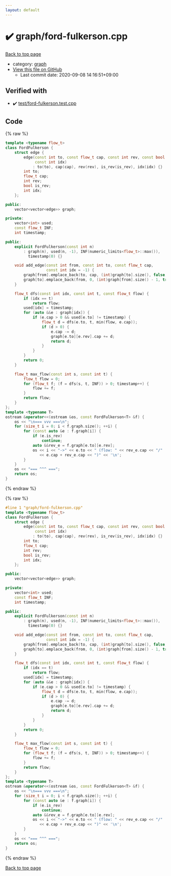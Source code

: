 ```yaml
---
layout: default
---
```


<!-- mathjax config similar to math.stackexchange -->
<script type="text/javascript" async
  src="https://cdnjs.cloudflare.com/ajax/libs/mathjax/2.7.5/MathJax.js?config=TeX-MML-AM_CHTML">
</script>
<script type="text/x-mathjax-config">
  MathJax.Hub.Config({
    TeX: { equationNumbers: { autoNumber: "AMS" }},
    tex2jax: {
      inlineMath: [ ['$','$'] ],
      processEscapes: true
    },
    "HTML-CSS": { matchFontHeight: false },
    displayAlign: "left",
    displayIndent: "2em"
  });
</script>

<script type="text/javascript" src="https://cdnjs.cloudflare.com/ajax/libs/jquery/3.4.1/jquery.min.js"></script>
<script src="https://cdn.jsdelivr.net/npm/jquery-balloon-js@1.1.2/jquery.balloon.min.js" integrity="sha256-ZEYs9VrgAeNuPvs15E39OsyOJaIkXEEt10fzxJ20+2I=" crossorigin="anonymous"></script>
<script type="text/javascript" src="../../assets/js/copy-button.js"></script>
<link rel="stylesheet" href="../../assets/css/copy-button.css" />


# :heavy_check_mark: graph/ford-fulkerson.cpp

<a href="../../index.html">Back to top page</a>

* category: <a href="../../index.html#f8b0b924ebd7046dbfa85a856e4682c8">graph</a>
* <a href="{{ site.github.repository_url }}/blob/master/graph/ford-fulkerson.cpp">View this file on GitHub</a>
    - Last commit date: 2020-09-08 14:16:51+09:00




## Verified with

* :heavy_check_mark: <a href="../../verify/test/ford-fulkerson.test.cpp.html">test/ford-fulkerson.test.cpp</a>


## Code

<a id="unbundled"></a>
{% raw %}
```cpp
template <typename flow_t>
class FordFulkerson {
    struct edge {
        edge(const int to, const flow_t cap, const int rev, const bool is_rev,
             const int idx)
            : to(to), cap(cap), rev(rev), is_rev(is_rev), idx(idx) {}
        int to;
        flow_t cap;
        int rev;
        bool is_rev;
        int idx;
    };

public:
    vector<vector<edge>> graph;

private:
    vector<int> used;
    const flow_t INF;
    int timestamp;

public:
    explicit FordFulkerson(const int n)
        : graph(n), used(n, -1), INF(numeric_limits<flow_t>::max()),
          timestamp(0) {}

    void add_edge(const int from, const int to, const flow_t cap,
                  const int idx = -1) {
        graph[from].emplace_back(to, cap, (int)graph[to].size(), false, idx);
        graph[to].emplace_back(from, 0, (int)graph[from].size() - 1, true, idx);
    }

    flow_t dfs(const int idx, const int t, const flow_t flow) {
        if (idx == t)
            return flow;
        used[idx] = timestamp;
        for (auto &&e : graph[idx]) {
            if (e.cap > 0 && used[e.to] != timestamp) {
                flow_t d = dfs(e.to, t, min(flow, e.cap));
                if (d > 0) {
                    e.cap -= d;
                    graph[e.to][e.rev].cap += d;
                    return d;
                }
            }
        }
        return 0;
    }

    flow_t max_flow(const int s, const int t) {
        flow_t flow = 0;
        for (flow_t f; (f = dfs(s, t, INF)) > 0; timestamp++) {
            flow += f;
        }
        return flow;
    }
};
template <typename T>
ostream &operator<<(ostream &os, const FordFulkerson<T> &f) {
    os << "\n=== vvv ===\n";
    for (size_t i = 0; i < f.graph.size(); ++i) {
        for (const auto &e : f.graph[i]) {
            if (e.is_rev)
                continue;
            auto &&rev_e = f.graph[e.to][e.rev];
            os << i << "->" << e.to << " (flow: " << rev_e.cap << "/"
               << e.cap + rev_e.cap << ")" << '\n';
        }
    }
    os << "=== ^^^ ===";
    return os;
}
```
{% endraw %}

<a id="bundled"></a>
{% raw %}
```cpp
#line 1 "graph/ford-fulkerson.cpp"
template <typename flow_t>
class FordFulkerson {
    struct edge {
        edge(const int to, const flow_t cap, const int rev, const bool is_rev,
             const int idx)
            : to(to), cap(cap), rev(rev), is_rev(is_rev), idx(idx) {}
        int to;
        flow_t cap;
        int rev;
        bool is_rev;
        int idx;
    };

public:
    vector<vector<edge>> graph;

private:
    vector<int> used;
    const flow_t INF;
    int timestamp;

public:
    explicit FordFulkerson(const int n)
        : graph(n), used(n, -1), INF(numeric_limits<flow_t>::max()),
          timestamp(0) {}

    void add_edge(const int from, const int to, const flow_t cap,
                  const int idx = -1) {
        graph[from].emplace_back(to, cap, (int)graph[to].size(), false, idx);
        graph[to].emplace_back(from, 0, (int)graph[from].size() - 1, true, idx);
    }

    flow_t dfs(const int idx, const int t, const flow_t flow) {
        if (idx == t)
            return flow;
        used[idx] = timestamp;
        for (auto &&e : graph[idx]) {
            if (e.cap > 0 && used[e.to] != timestamp) {
                flow_t d = dfs(e.to, t, min(flow, e.cap));
                if (d > 0) {
                    e.cap -= d;
                    graph[e.to][e.rev].cap += d;
                    return d;
                }
            }
        }
        return 0;
    }

    flow_t max_flow(const int s, const int t) {
        flow_t flow = 0;
        for (flow_t f; (f = dfs(s, t, INF)) > 0; timestamp++) {
            flow += f;
        }
        return flow;
    }
};
template <typename T>
ostream &operator<<(ostream &os, const FordFulkerson<T> &f) {
    os << "\n=== vvv ===\n";
    for (size_t i = 0; i < f.graph.size(); ++i) {
        for (const auto &e : f.graph[i]) {
            if (e.is_rev)
                continue;
            auto &&rev_e = f.graph[e.to][e.rev];
            os << i << "->" << e.to << " (flow: " << rev_e.cap << "/"
               << e.cap + rev_e.cap << ")" << '\n';
        }
    }
    os << "=== ^^^ ===";
    return os;
}

```
{% endraw %}

<a href="../../index.html">Back to top page</a>

